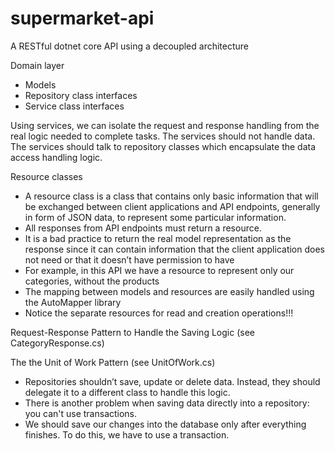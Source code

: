 # supermarket-api
A RESTful dotnet core API using a decoupled architecture

Domain layer
  - Models
  - Repository class interfaces
  - Service class interfaces
  
Using services, we can isolate the request and response handling from the real logic needed to complete tasks.
The services should not handle data.
The services should talk to repository classes which encapsulate the data access handling logic.

Resource classes
  - A resource class is a class that contains only basic information that will be exchanged between client applications and API endpoints, generally in form of JSON data, to represent some particular information.
  - All responses from API endpoints must return a resource.
  - It is a bad practice to return the real model representation as the response since it can contain information that the client application does not need or that it doesn’t have permission to have
  - For example, in this API we have a resource to represent only our categories, without the products
  - The mapping between models and resources are easily handled using the AutoMapper library
  - Notice the separate resources for read and creation operations!!!

Request-Response Pattern to Handle the Saving Logic (see CategoryResponse.cs)

The the Unit of Work Pattern (see UnitOfWork.cs)
  - Repositories shouldn’t save, update or delete data. Instead, they should delegate it to a different class to handle this logic.
  - There is another problem when saving data directly into a repository: you can't use transactions.
  - We should save our changes into the database only after everything finishes. To do this, we have to use a transaction.
  


  

